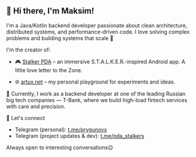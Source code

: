 ## 👋 Hi there, I'm Maksim!

I'm a Java/Kotlin backend developer passionate about clean architecture, distributed systems, and performance-driven code. I love solving complex problems and building systems that scale 🚀

I'm the creator of:

- 🎮 [Stalker PDA](https://play.google.com/store/apps/details?id=net.artux.pda&hl=ru&pli=1) – an immersive S.T.A.L.K.E.R.-inspired Android app. A little love letter to the Zone.

- 🌐 [artux.net](https://artux.net) – my personal playground for experiments and ideas.

💼 Currently, I work as a backend developer at one of the leading Russian big tech companies — T-Bank, where we build high-load fintech services with care and precision.

💬 Let's connect
- Telegram (personal): [t.me/prygunovx](https://t.me/prygunovx)
- Telegram (project updates & dev): [t.me/pda_stalkers](https://t.me/pda_stalkers)
  
Always open to interesting conversations😉
